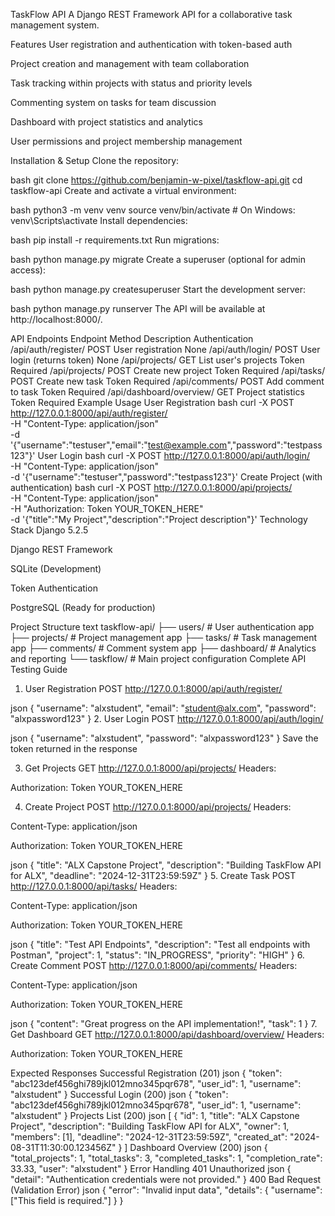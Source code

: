 TaskFlow API
A Django REST Framework API for a collaborative task management system.

Features
User registration and authentication with token-based auth

Project creation and management with team collaboration

Task tracking within projects with status and priority levels

Commenting system on tasks for team discussion

Dashboard with project statistics and analytics

User permissions and project membership management

Installation & Setup
Clone the repository:

bash
git clone https://github.com/benjamin-w-pixel/taskflow-api.git
cd taskflow-api
Create and activate a virtual environment:

bash
python3 -m venv venv
source venv/bin/activate  # On Windows: venv\Scripts\activate
Install dependencies:

bash
pip install -r requirements.txt
Run migrations:

bash
python manage.py migrate
Create a superuser (optional for admin access):

bash
python manage.py createsuperuser
Start the development server:

bash
python manage.py runserver
The API will be available at http://localhost:8000/.

API Endpoints
Endpoint	Method	Description	Authentication
/api/auth/register/	POST	User registration	None
/api/auth/login/	POST	User login (returns token)	None
/api/projects/	GET	List user's projects	Token Required
/api/projects/	POST	Create new project	Token Required
/api/tasks/	POST	Create new task	Token Required
/api/comments/	POST	Add comment to task	Token Required
/api/dashboard/overview/	GET	Project statistics	Token Required
Example Usage
User Registration
bash
curl -X POST http://127.0.0.1:8000/api/auth/register/ \
  -H "Content-Type: application/json" \
  -d '{"username":"testuser","email":"test@example.com","password":"testpass123"}'
User Login
bash
curl -X POST http://127.0.0.1:8000/api/auth/login/ \
  -H "Content-Type: application/json" \
  -d '{"username":"testuser","password":"testpass123"}'
Create Project (with authentication)
bash
curl -X POST http://127.0.0.1:8000/api/projects/ \
  -H "Content-Type: application/json" \
  -H "Authorization: Token YOUR_TOKEN_HERE" \
  -d '{"title":"My Project","description":"Project description"}'
Technology Stack
Django 5.2.5

Django REST Framework

SQLite (Development)

Token Authentication

PostgreSQL (Ready for production)

Project Structure
text
taskflow-api/
├── users/          # User authentication app
├── projects/       # Project management app
├── tasks/          # Task management app
├── comments/       # Comment system app
├── dashboard/      # Analytics and reporting
└── taskflow/       # Main project configuration
Complete API Testing Guide
1. User Registration
POST http://127.0.0.1:8000/api/auth/register/

json
{
    "username": "alxstudent",
    "email": "student@alx.com",
    "password": "alxpassword123"
}
2. User Login
POST http://127.0.0.1:8000/api/auth/login/

json
{
    "username": "alxstudent",
    "password": "alxpassword123"
}
Save the token returned in the response

3. Get Projects
GET http://127.0.0.1:8000/api/projects/
Headers:

Authorization: Token YOUR_TOKEN_HERE

4. Create Project
POST http://127.0.0.1:8000/api/projects/
Headers:

Content-Type: application/json

Authorization: Token YOUR_TOKEN_HERE

json
{
    "title": "ALX Capstone Project",
    "description": "Building TaskFlow API for ALX",
    "deadline": "2024-12-31T23:59:59Z"
}
5. Create Task
POST http://127.0.0.1:8000/api/tasks/
Headers:

Content-Type: application/json

Authorization: Token YOUR_TOKEN_HERE

json
{
    "title": "Test API Endpoints",
    "description": "Test all endpoints with Postman",
    "project": 1,
    "status": "IN_PROGRESS",
    "priority": "HIGH"
}
6. Create Comment
POST http://127.0.0.1:8000/api/comments/
Headers:

Content-Type: application/json

Authorization: Token YOUR_TOKEN_HERE

json
{
    "content": "Great progress on the API implementation!",
    "task": 1
}
7. Get Dashboard
GET http://127.0.0.1:8000/api/dashboard/overview/
Headers:

Authorization: Token YOUR_TOKEN_HERE

Expected Responses
Successful Registration (201)
json
{
    "token": "abc123def456ghi789jkl012mno345pqr678",
    "user_id": 1,
    "username": "alxstudent"
}
Successful Login (200)
json
{
    "token": "abc123def456ghi789jkl012mno345pqr678",
    "user_id": 1,
    "username": "alxstudent"
}
Projects List (200)
json
[
    {
        "id": 1,
        "title": "ALX Capstone Project",
        "description": "Building TaskFlow API for ALX",
        "owner": 1,
        "members": [1],
        "deadline": "2024-12-31T23:59:59Z",
        "created_at": "2024-08-31T11:30:00.123456Z"
    }
]
Dashboard Overview (200)
json
{
    "total_projects": 1,
    "total_tasks": 3,
    "completed_tasks": 1,
    "completion_rate": 33.33,
    "user": "alxstudent"
}
Error Handling
401 Unauthorized
json
{
    "detail": "Authentication credentials were not provided."
}
400 Bad Request (Validation Error)
json
{
    "error": "Invalid input data",
    "details": {
        "username": ["This field is required."]
    }
}
